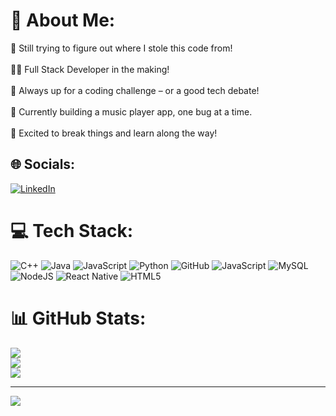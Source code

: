 # 💫 About Me:
🤔 Still trying to figure out where I stole this code from!<br><br>👨‍💻 Full Stack Developer in the making!<br><br>🧠 Always up for a coding challenge – or a good tech debate!<br><br>🎵 Currently building a music player app, one bug at a time.<br><br>🚀 Excited to break things and learn along the way!


## 🌐 Socials:
[![LinkedIn](https://img.shields.io/badge/LinkedIn-%230077B5.svg?logo=linkedin&logoColor=white)](https://linkedin.com/in/https://www.linkedin.com/in/suyog-shejal-8637a3316/) 

# 💻 Tech Stack:
![C++](https://img.shields.io/badge/c++-%2300599C.svg?style=for-the-badge&logo=c%2B%2B&logoColor=white) ![Java](https://img.shields.io/badge/java-%23ED8B00.svg?style=for-the-badge&logo=openjdk&logoColor=white) ![JavaScript](https://img.shields.io/badge/javascript-%23323330.svg?style=for-the-badge&logo=javascript&logoColor=%23F7DF1E) ![Python](https://img.shields.io/badge/python-3670A0?style=for-the-badge&logo=python&logoColor=ffdd54) ![GitHub](https://img.shields.io/badge/github-%23121011.svg?style=for-the-badge&logo=github&logoColor=white) ![JavaScript](https://img.shields.io/badge/javascript-%23323330.svg?style=for-the-badge&logo=javascript&logoColor=%23F7DF1E) ![MySQL](https://img.shields.io/badge/mysql-4479A1.svg?style=for-the-badge&logo=mysql&logoColor=white) ![NodeJS](https://img.shields.io/badge/node.js-6DA55F?style=for-the-badge&logo=node.js&logoColor=white) ![React Native](https://img.shields.io/badge/react_native-%2320232a.svg?style=for-the-badge&logo=react&logoColor=%2361DAFB) ![HTML5](https://img.shields.io/badge/html5-%23E34F26.svg?style=for-the-badge&logo=html5&logoColor=white)
# 📊 GitHub Stats:
![](https://github-readme-stats.vercel.app/api?username=suyogshejal2004&theme=dark&hide_border=false&include_all_commits=true&count_private=true)<br/>
![](https://github-readme-streak-stats.herokuapp.com/?user=suyogshejal2004&theme=dark&hide_border=false)<br/>
![](https://github-readme-stats.vercel.app/api/top-langs/?username=suyogshejal2004&theme=dark&hide_border=false&include_all_commits=true&count_private=true&layout=compact)


---
[![](https://visitcount.itsvg.in/api?id=suyogshejal2004&icon=0&color=0)](https://visitcount.itsvg.in)

<!-- Proudly created with GPRM ( https://gprm.itsvg.in ) -->
